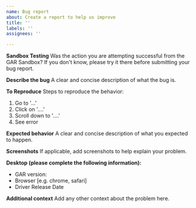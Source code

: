 ```yaml
---
name: Bug report
about: Create a report to help us improve
title: ''
labels: ''
assignees: ''

---
```


**Sandbox Testing**
Was the action you are attempting successful from the GAR Sandbox?  If you don't know, please try it there before submitting your bug report.

**Describe the bug**
A clear and concise description of what the bug is.

**To Reproduce**
Steps to reproduce the behavior:
1. Go to '...'
2. Click on '....'
3. Scroll down to '....'
4. See error

**Expected behavior**
A clear and concise description of what you expected to happen.

**Screenshots**
If applicable, add screenshots to help explain your problem.

**Desktop (please complete the following information):**
 - GAR version: 
 - Browser [e.g. chrome, safari]
 - Driver Release Date

**Additional context**
Add any other context about the problem here.
